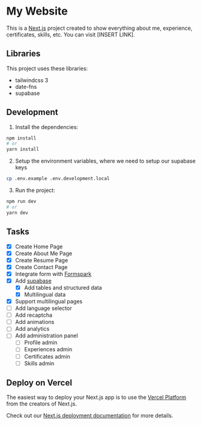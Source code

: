 # My Website

This is a [Next.js](https://nextjs.org/) project created to show everything about me, experience, certificates, skills, etc. You can visit [INSERT LINK].

## Libraries

This project uses these libraries:

- tailwindcss 3
- date-fns
- supabase

## Development

1. Install the dependencies:

```bash
npm install
# or
yarn install
```

2. Setup the environment variables, where we need to setup our supabase keys

```bash
cp .env.example .env.development.local
```

3. Run the project:

```bash
npm run dev
# or
yarn dev
```

## Tasks

- [x] Create Home Page
- [x] Create About Me Page
- [x] Create Resume Page
- [x] Create Contact Page
- [x] Integrate form with [Formspark](https://formspark.io/)
- [x] Add [supabase](https://supabase.com/)
  - [x] Add tables and structured data
  - [x] Multilingual data
- [x] Support multilingual pages
- [ ] Add language selector
- [ ] Add recaptcha
- [ ] Add animations
- [ ] Add analytics
- [ ] Add administration panel
  - [ ] Profile admin
  - [ ] Experiences admin
  - [ ] Certificates admin
  - [ ] Skills admin

## Deploy on Vercel

The easiest way to deploy your Next.js app is to use the [Vercel Platform](https://vercel.com/new) from the creators of Next.js.

Check out our [Next.js deployment documentation](https://nextjs.org/docs/deployment) for more details.
